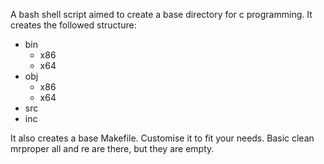 A bash shell script aimed to create a base directory for c programming.
It creates the followed structure:

   - bin
   	 - x86
   	 - x64
   - obj
   	 - x86
   	 - x64
   - src
   - inc

It also creates a base Makefile.
Customise it to fit your needs.
Basic clean mrproper all and re are there, but they are empty.